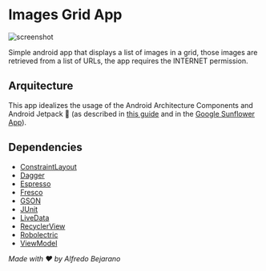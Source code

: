 # Images Grid App

![screenshot](https://camo.githubusercontent.com/a53f0724e4af86828d2767804470b7e23c1bc298/68747470733a2f2f707265766965772e6962622e636f2f6474327659652f6465766963655f323031385f31305f30325f3230313334342e706e67)

Simple android app that displays a list of images in a grid, those images
are retrieved from a list of URLs,
the app requires the INTERNET permission.

## Arquitecture

This app idealizes the usage of the Android Architecture Components
and Android Jetpack :rocket: (as described in [this guide](https://developer.android.com/jetpack/docs/guide) and in the [Google Sunflower App](https://github.com/googlesamples/android-sunflower)).

## Dependencies

- [ConstraintLayout](https://developer.android.com/training/constraint-layout/)
- [Dagger](https://google.github.io/dagger/)
- [Espresso](https://developer.android.com/training/testing/espresso/)
- [Fresco](https://frescolib.org)
- [GSON](https://github.com/google/gson)
- [JUnit](https://junit.org/junit5/)
- [LiveData](https://developer.android.com/topic/libraries/architecture/livedata)
- [RecyclerView](https://developer.android.com/guide/topics/ui/layout/recyclerview)
- [Robolectric](http://robolectric.org)
- [ViewModel](https://developer.android.com/topic/libraries/architecture/viewmodel)

_Made with :heart: by Alfredo Bejarano_
